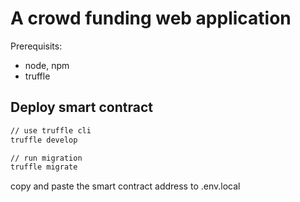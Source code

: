 # A crowd funding web application

Prerequisits:

- node, npm
- truffle

## Deploy smart contract

```sh
// use truffle cli
truffle develop

// run migration
truffle migrate
```

copy and paste the smart contract address to .env.local
